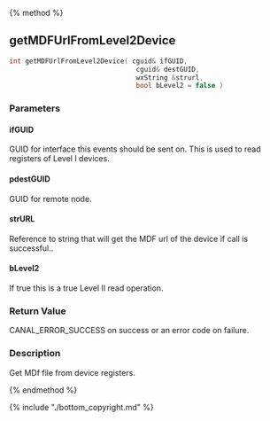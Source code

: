 
{% method %}
## getMDFUrlFromLevel2Device

```c
int getMDFUrlFromLevel2Device( cguid& ifGUID,
                                cguid& destGUID,
                                wxString &strurl,
                                bool bLevel2 = false )
```

### Parameters

#### ifGUID
GUID for interface this events should be sent on. This is used to read registers of Level I devices.

#### pdestGUID
GUID for remote node.

#### strURL
Reference to string that will get the MDF url of the device if call is successful..

#### bLevel2
If true this is a true Level II read operation.

### Return Value
CANAL_ERROR_SUCCESS on success or an error code on failure. 

### Description
Get MDf file from device registers.

{% endmethod %}

{% include "./bottom_copyright.md" %}
